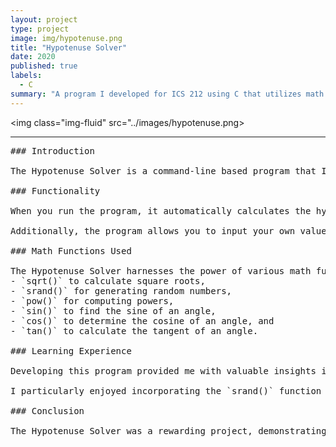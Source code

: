 ```yaml
---
layout: project
type: project
image: img/hypotenuse.png
title: "Hypotenuse Solver"
date: 2020
published: true
labels:
  - C
summary: "A program I developed for ICS 212 using C that utilizes math functions to calculate the hypotenuse of a right triangle of randomly generated lengths."
---
```


<img class="img-fluid" src="../images/hypotenuse.png>

<hr>

<pre>
### Introduction

The Hypotenuse Solver is a command-line based program that I developed for my ICS 212 class using the C programming language. The goal was to create a simple yet powerful program that utilized math functions to calculate the hypotenuse of a right triangle with randomly generated side lengths.

### Functionality

When you run the program, it automatically calculates the hypotenuse of a right-angle triangle with side lengths randomly generated between 1 and 255. This provides users with an initial result to explore.

Additionally, the program allows you to input your own values for each side of the triangle, enabling you to calculate the hypotenuse based on specific inputs. Furthermore, the program offers the option to find the sine, cosine, and tangent of angles in radians.

### Math Functions Used

The Hypotenuse Solver harnesses the power of various math functions available in the C language. These functions include:
- `sqrt()` to calculate square roots,
- `srand()` for generating random numbers,
- `pow()` for computing powers,
- `sin()` to find the sine of an angle,
- `cos()` to determine the cosine of an angle, and
- `tan()` to calculate the tangent of an angle.

### Learning Experience

Developing this program provided me with valuable insights into coding with C, which proved to be a different experience compared to Java. As only the second language I had learned after Java, I encountered new challenges and opportunities to expand my programming skills.

I particularly enjoyed incorporating the `srand()` function to simulate randomness, adding an element of unpredictability to the generated side lengths.

### Conclusion

The Hypotenuse Solver was a rewarding project, demonstrating my proficiency in C and my ability to create useful command-line programs. By exploring various math functions and implementing the random side lengths, I honed my programming abilities and deepened my understanding of C.
</pre>